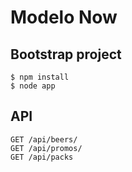 # Modelo Now

## Bootstrap project

```
$ npm install
$ node app
```

## API
```
GET /api/beers/
GET /api/promos/
GET /api/packs
```
